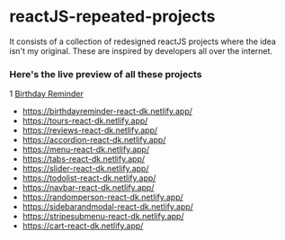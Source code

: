 # reactJS-repeated-projects

It consists of a collection of redesigned reactJS projects where the idea isn't my original. These are inspired by developers all over the internet.

### Here's the live preview of all these projects

1 [Birthday Reminder]('https://birthdayreminder-react-dk.netlify.app/')

- https://birthdayreminder-react-dk.netlify.app/
- https://tours-react-dk.netlify.app/
- https://reviews-react-dk.netlify.app/
- https://accordion-react-dk.netlify.app/
- https://menu-react-dk.netlify.app/
- https://tabs-react-dk.netlify.app/
- https://slider-react-dk.netlify.app/
- https://todolist-react-dk.netlify.app/
- https://navbar-react-dk.netlify.app/
- https://randomperson-react-dk.netlify.app/
- https://sidebarandmodal-react-dk.netlify.app/
- https://stripesubmenu-react-dk.netlify.app/
- https://cart-react-dk.netlify.app/
